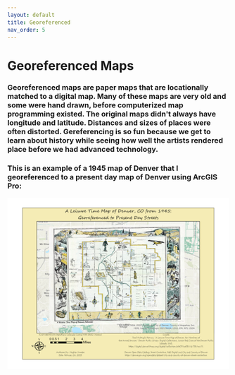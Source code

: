 ```yaml
---
layout: default
title: Georeferenced
nav_order: 5
---
```

# Georeferenced Maps

### Georeferenced maps are paper maps that are locationally matched to a digital map.  Many of these maps are very old and some were hand drawn, before computerized map programming existed.  The original maps didn't always have longitude and latitude.  Distances and sizes of places were often distorted.  Gereferencing is so fun because we get to learn about history while seeing how well the artists rendered place before we had advanced technology.

### This is an example of a 1945 map of Denver that I georeferenced to a present day map of Denver using ArcGIS Pro:

<img src = "https://github.com/megsmedes/GISmedes/blob/main/Old_Map_MiniProject1.jpg?raw=true" alt = "Map of Old Denver">
